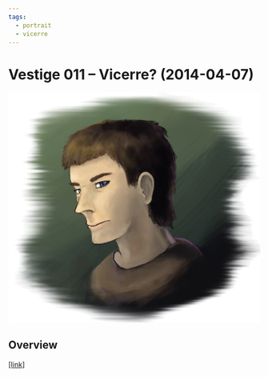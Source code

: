 ```yaml
---
tags:
  - portrait
  - vicerre
---
```


# Vestige 011 – Vicerre? (2014-04-07)

<img src="assets/2014-04-07_oldimage-011.png">

## Overview

[[link]](https://www.deviantart.com/deviation/445813638)
